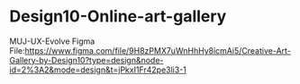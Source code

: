 # Design10-Online-art-gallery
 MUJ-UX-Evolve
Figma File:https://www.figma.com/file/9H8zPMX7uWnHhHy8icmAi5/Creative-Art-Gallery-by-Design10?type=design&node-id=2%3A2&mode=design&t=jPkxI1Fr42pe3li3-1
